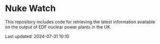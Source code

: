 # Nuke Watch

This repository includes code for retrieving the latest information available on the output of EDF nuclear power plants in the UK.

Last updated: 2024-07-31 10:10